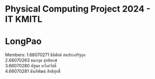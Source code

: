 # Physical Computing Project 2024 - IT KMITL
# LongPao
Members: 1.66070271 ธิติพัทธ์ สนประเสริฐกุล  
         2.66070263 ธนกฤต สุทธิพงษ์  
         3.66070280 นัฐพล หวังสวัสดิ์  
         4.66070281 นันทิพัฒน์ สิทธิสุทธิ์  
